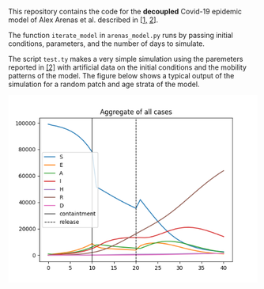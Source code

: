 This repository contains the code for the **decoupled** Covid-19 epidemic model of Alex Arenas et al. described in \[[1,](https://covid-19-risk.github.io/map/model.pdf) [2](https://www.medrxiv.org/content/10.1101/2020.04.06.20054320v1.full.pdf)]. 

The function `iterate_model` in `arenas_model.py` runs by passing initial conditions, parameters, and the number of days to simulate.

The script `test.ty` makes a very simple simulation using the paremeters reported in [[2]](https://www.medrxiv.org/content/10.1101/2020.04.06.20054320v1.full.pdf) with artificial data on the initial conditions and the mobility patterns of the model. The figure below shows a typical output of the simulation for a random patch and age strata of the model. 

![](output_model_example.png)
